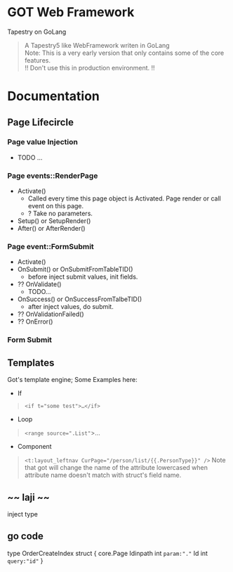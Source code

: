 GOT Web Framework
==================
  Tapestry on GoLang

> A Tapestry5 like WebFramework writen in GoLang<br>
> Note: This is a very early version that only contains some of the core features.<br>
> !! Don't use this in production environment. !!<br>



Documentation
==============

## Page Lifecircle

### Page value Injection
+ TODO …

### Page events::RenderPage
+ Activate()
  - Called every time this page object is Activated. Page render or call event on this page.<br>
  - ? Take no parameters.
+ Setup() or SetupRender()
+ After() or AfterRender()

### Page event::FormSubmit
+ Activate()
+ OnSubmit() or OnSubmitFromTableTID()
  - before inject submit values, init fields.
+ ?? OnValidate()
  - TODO…
+ OnSuccess() or OnSuccessFromTalbeTID()
  - after inject values, do submit.
+ ?? OnValidationFailed()
+ ?? OnError()

### Form Submit


## Templates
Got's template engine;
Some Examples here:

- If
> `<if t="some test">…</if>`
- Loop
> `<range source=".List"`>…</range>
- Component
> `<t:layout_leftnav CurPage="/person/list/{{.PersonType}}" />`
	Note that got will change the name of the attribute lowercased
	when attribute name doesn't match with struct's field name.








~~ laji ~~
-------------------------------------------------------------------------



inject type

## go code
type OrderCreateIndex struct {
	core.Page
	Idinpath int `param:"."`
    Id int `query:"id"`
}


#####
